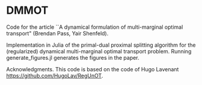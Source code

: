 # DMMOT

Code for the article  ``A dynamical formulation of multi-marginal optimal transport" (Brendan Pass, Yair Shenfeld).

Implementation in Julia of the primal-dual proximal splitting algorithm for the (regularized) dynamical multi-marginal optimal transport problem.  Running  generate_figures.jl generates the figures in the paper.

Acknowledgments. This code is based on the code of Hugo Lavenant https://github.com/HugoLav/RegUnOT.
